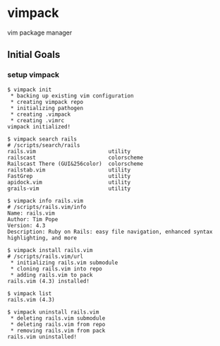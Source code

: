 # vimpack

vim package manager

## Initial Goals

### setup vimpack

    $ vimpack init
     * backing up existing vim configuration
     * creating vimpack repo
     * initializing pathogen
     * creating .vimpack
     * creating .vimrc
    vimpack initialized!

    $ vimpack search rails
    # /scripts/search/rails
    rails.vim                       utility    
    railscast                       colorscheme
    Railscast There (GUI&256color)  colorscheme
    railstab.vim                    utility    
    FastGrep                        utility
    apidock.vim                     utility
    grails-vim                      utility
    
    $ vimpack info rails.vim
    # /scripts/rails.vim/info
    Name: rails.vim
    Author: Tim Pope
    Version: 4.3
    Description: Ruby on Rails: easy file navigation, enhanced syntax highlighting, and more

    $ vimpack install rails.vim
    # /scripts/rails.vim/url
     * initializing rails.vim submodule
     * cloning rails.vim into repo
     * adding rails.vim to pack
    rails.vim (4.3) installed!

    $ vimpack list
    rails.vim (4.3)

    $ vimpack uninstall rails.vim
     * deleting rails.vim submodule
     * deleting rails.vim from repo
     * removing rails.vim from pack
    rails.vim uninstalled!

